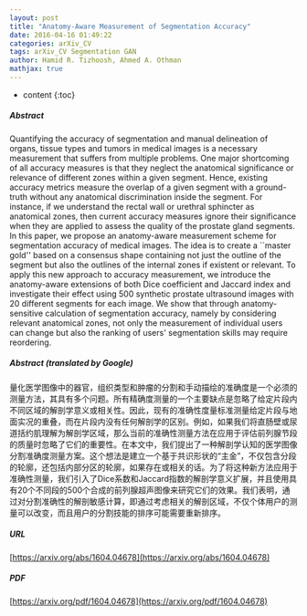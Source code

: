 ```yaml
---
layout: post
title: "Anatomy-Aware Measurement of Segmentation Accuracy"
date: 2016-04-16 01:49:22
categories: arXiv_CV
tags: arXiv_CV Segmentation GAN
author: Hamid R. Tizhoosh, Ahmed A. Othman
mathjax: true
---
```


* content
{:toc}

##### Abstract
Quantifying the accuracy of segmentation and manual delineation of organs, tissue types and tumors in medical images is a necessary measurement that suffers from multiple problems. One major shortcoming of all accuracy measures is that they neglect the anatomical significance or relevance of different zones within a given segment. Hence, existing accuracy metrics measure the overlap of a given segment with a ground-truth without any anatomical discrimination inside the segment. For instance, if we understand the rectal wall or urethral sphincter as anatomical zones, then current accuracy measures ignore their significance when they are applied to assess the quality of the prostate gland segments. In this paper, we propose an anatomy-aware measurement scheme for segmentation accuracy of medical images. The idea is to create a ``master gold'' based on a consensus shape containing not just the outline of the segment but also the outlines of the internal zones if existent or relevant. To apply this new approach to accuracy measurement, we introduce the anatomy-aware extensions of both Dice coefficient and Jaccard index and investigate their effect using 500 synthetic prostate ultrasound images with 20 different segments for each image. We show that through anatomy-sensitive calculation of segmentation accuracy, namely by considering relevant anatomical zones, not only the measurement of individual users can change but also the ranking of users' segmentation skills may require reordering.

##### Abstract (translated by Google)
量化医学图像中的器官，组织类型和肿瘤的分割和手动描绘的准确度是一个必须的测量方法，其具有多个问题。所有精确度测量的一个主要缺点是忽略了给定片段内不同区域的解剖学意义或相关性。因此，现有的准确性度量标准测量给定片段与地面实况的重叠，而在片段内没有任何解剖学的区别。例如，如果我们将直肠壁或尿道括约肌理解为解剖学区域，那么当前的准确性测量方法在应用于评估前列腺节段的质量时忽略了它们的重要性。在本文中，我们提出了一种解剖学认知的医学图像分割准确度测量方案。这个想法是建立一个基于共识形状的“主金”，不仅包含分段的轮廓，还包括内部分区的轮廓，如果存在或相关的话。为了将这种新方法应用于准确性测量，我们引入了Dice系数和Jaccard指数的解剖学意义扩展，并且使用具有20个不同段的500个合成的前列腺超声图像来研究它们的效果。我们表明，通过对分割准确性的解剖敏感计算，即通过考虑相关的解剖区域，不仅个体用户的测量可以改变，而且用户的分割技能的排序可能需要重新排序。

##### URL
[https://arxiv.org/abs/1604.04678](https://arxiv.org/abs/1604.04678)

##### PDF
[https://arxiv.org/pdf/1604.04678](https://arxiv.org/pdf/1604.04678)

